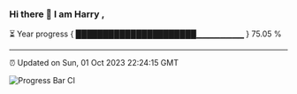 ### Hi there 👋 I am Harry , 

⏳ Year progress { ██████████████████████▁▁▁▁▁▁▁▁ } 75.05 %

---

⏰ Updated on Sun, 01 Oct 2023 22:24:15 GMT

![Progress Bar CI](https://github.com/duykhang68/duykhang68/workflows/Progress%20Bar%20CI/badge.svg)
